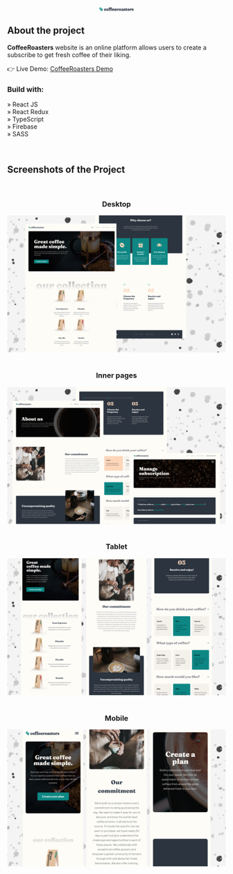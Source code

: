<div align='center'><img style="width:16%" src='src/assets/logo.svg'/></div>

<h2>About the project</h2>

<p><b>CoffeeRoasters</b> website is an online platform allows users to create a subscribe to get fresh coffee of their liking.</p>

👉 Live Demo: <a href='https://coffeeroasters-irinakruglova.vercel.app/'>CoffeeRoasters Demo</a>

<h3>Build with:</h3>

» React JS <br>
» React Redux <br>
» TypeScript <br>
» Firebase <br>
» SASS <br>

<br>

<h2>Screenshots of the Project</h2>
<br>
<h3 align='center'>Desktop</h3>

<div align='center'>
<img src='./preview/preview-desktop.png'/>
</div>

<br>
<h3 align='center'>Inner pages</h3>

<div align='center'>
<img src='./preview/preview-inner.png'/>
</div>

<br>
<h3 align='center'>Tablet</h3>

<div align='center'>
<img src='./preview/preview-tablet.png'/>
</div>
<br>
<h3 align='center'>Mobile</h3>

<div align='center'>
<img src='./preview/preview-mobile.png'/>
</div>
